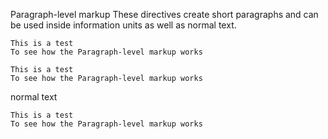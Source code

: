 Paragraph-level markup
These directives create short paragraphs and can be used inside information units as well as normal text.

```{note}
This is a test
To see how the Paragraph-level markup works
```

```{tip}
This is a test
To see how the Paragraph-level markup works
```

normal text 

```{warning}
This is a test
To see how the Paragraph-level markup works
```